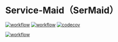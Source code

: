 # Service-Maid（SerMaid）

[![workflow](https://github.com/THE-cattail/sermaid/actions/workflows/check-global.yml/badge.svg)](https://github.com/THE-cattail/sermaid/actions/workflows/check-global.yml)
[![workflow](https://github.com/THE-cattail/sermaid/actions/workflows/check-rust.yml/badge.svg)](https://github.com/THE-cattail/sermaid/actions/workflows/check-rust.yml)
[![codecov](https://codecov.io/gh/THE-cattail/sermaid/graph/badge.svg?token=JWgx3xlO7z)](https://codecov.io/gh/THE-cattail/sermaid)

[![workflow](https://github.com/THE-cattail/sermaid/actions/workflows/release-nightly.yml/badge.svg)](https://github.com/THE-cattail/sermaid/actions/workflows/release-nightly.yml)
